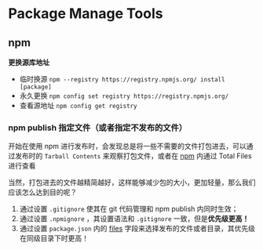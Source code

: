 # Package Manage Tools



## npm

**更换源库地址**

- 临时换源 `npm --registry https://registry.npmjs.org/ install [package]`
- 永久更换  `npm config set registry https://registry.npmjs.org/`
- 查看源地址 `npm config get registry`

### npm publish 指定文件（或者指定不发布的文件）

开始在使用 npm 进行发布时，会发现总是将一些不需要的文件打包进去，可以通过发布时的 `Tarball Contents` 来观察打包文件，或者在 [npm](https://www.npmjs.com/) 内通过 Total Files 进行查看

当然，打包进去的文件越精简越好，这样能够减少包的大小，更加轻量，那么我们应该怎么达到目的呢？

1. 通过设置 `.gitignore` 使其在 git 代码管理和 npm publish 内同时生效；
2. 通过设置 `.npmignore` ，其设置语法和 `.gitignore` 一致，但是<b>优先级更高！</b>
3. 通过设置 `package.json` 内的 [files](https://docs.npmjs.com/cli/v7/configuring-npm/package-json#files) 字段来选择发布的文件或者目录，其优先级在同级目录下时更高！

